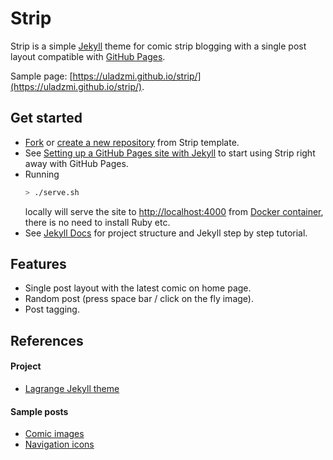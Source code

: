 # Strip

Strip is a simple [Jekyll](https://jekyllrb.com/) theme for comic strip blogging with a single post layout compatible with [GitHub Pages](https://pages.github.com/).

Sample page: [https://uladzmi.github.io/strip/](https://uladzmi.github.io/strip/).

## Get started

- [Fork](https://github.com/uladzmi/strip/fork) or [create a new repository](https://github.com/uladzmi/strip/generate) from Strip template.
- See [Setting up a GitHub Pages site with Jekyll](https://docs.github.com/en/pages/setting-up-a-github-pages-site-with-jekyll) to start using Strip right away with GitHub Pages.
- Running
  ```bash
  > ./serve.sh
  ```
  locally will serve the site to [http://localhost:4000](http://localhost:4000) from [Docker container](https://www.docker.com/), there is no need to install Ruby etc.
- See [Jekyll Docs](https://jekyllrb.com/docs/) for project structure and Jekyll step by step tutorial.

## Features

- Single post layout with the latest comic on home page.
- Random post (press space bar / click on the fly image).
- Post tagging.

## References

#### Project

- [Lagrange Jekyll theme](https://github.com/LeNPaul/Lagrange)

#### Sample posts

- [Comic images](https://pixabay.com/users/pencilparker-7519217/)
- [Navigation icons](https://pixabay.com/users/openclipart-vectors-30363/)
